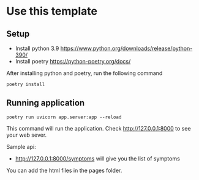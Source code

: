 # Use this template

## Setup

- Install python 3.9 https://www.python.org/downloads/release/python-390/
- Install poetry https://python-poetry.org/docs/

After installing python and poetry, run the following command

```
poetry install
```

## Running application

```
poetry run uvicorn app.server:app --reload
```

This command will run the application. Check http://127.0.0.1:8000 to see your web sever.

Sample api:
- http://127.0.0.1:8000/symptoms will give you the list of symptoms

You can add the html files in the pages folder.